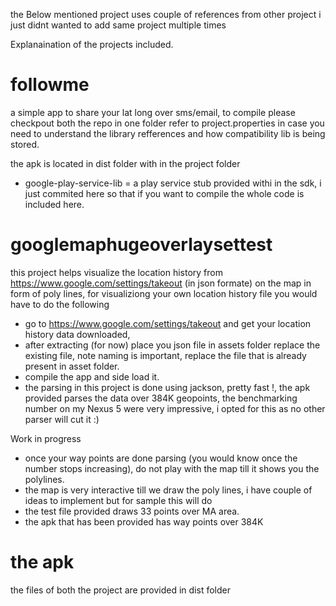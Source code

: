 
the Below mentioned project uses couple of references from other project i just didnt wanted to add same project multiple times

Explanaination of the projects included.

followme
=========
a simple app to share your lat long over sms/email, to compile please checkpout both the repo in one folder
refer to project.properties in case you need to understand the library refferences and how compatibility lib is being stored.

the apk is located in dist folder with in the project folder



- google-play-service-lib = a play service stub provided withi in the sdk, i just commited here so that if you want to compile the whole code is included here.



googlemaphugeoverlaysettest
=========================

this project helps visualize the location history from https://www.google.com/settings/takeout (in json formate) on the map in form of poly lines, for visualiziong your own location history file you would have to do the following

- go to https://www.google.com/settings/takeout and get your location history data downloaded, 
- after extracting (for now) place you json file in assets folder replace the existing file, note naming is important, replace the file that is already present in asset folder.
- compile the app and side load it.
- the parsing in this project is done using jackson, pretty fast !, the apk provided parses the data over 384K geopoints, the benchmarking number on my Nexus 5 were very impressive, i opted for this as no other parser will cut it :) 


Work in progress
- once your way points are done parsing (you would know once the number stops increasing), do not play with the map till it shows you the polylines.
- the map is very interactive till we draw the poly lines, i have couple of ideas to implement but for sample this will do
- the test file provided draws 33 points over MA area.
- the apk that has been provided has way points over 384K


the apk
=======
the files of both the project are provided in dist folder

